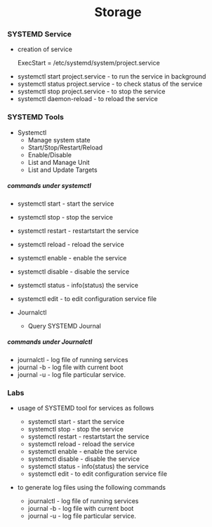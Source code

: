 <h1 align="center"> Storage </h1>

### SYSTEMD Service

* creation of service<p>
	ExecStart = /etc/systemd/system/project.service
* systemctl start project.service - to run the service in background
* systemctl status project.service - to check status of the service
* systemctl stop project.service - to stop the service
* systemctl daemon-reload - to reload the service

### SYSTEMD Tools

* Systemctl 
	+ Manage system state
	+ Start/Stop/Restart/Reload
	+ Enable/Disable
	+ List and Manage Unit
	+ List and Update Targets

##### commands under systemctl

* systemctl start <service name> -  start the service
* systemctl stop <service name> -  stop the service
* systemctl restart <service name> -  restartstart the service
* systemctl reload <service name> -  reload the service
* systemctl enable <service name> -  enable the service
* systemctl disable <service name> -  disable the service
* systemctl status <service name> -  info(status) the service
* systemctl edit <service name> - to edit configuration service file

* Journalctl 
	+ Query SYSTEMD Journal
	
##### commands under Journalctl

* journalctl - log file of running services
* journal -b - log file with current boot
* journal -u <service name> - log file particular service.

### Labs

+ usage of SYSTEMD tool for services as follows
	* systemctl start <service name> -  start the service
	* systemctl stop <service name> -  stop the service
	* systemctl restart <service name> -  restartstart the service
	* systemctl reload <service name> -  reload the service
	* systemctl enable <service name> -  enable the service
	* systemctl disable <service name> -  disable the service
	* systemctl status <service name> -  info(status) the service
	* systemctl edit <service name> - to edit configuration service file
	
+ to generate log files using the following commands 
	* journalctl - log file of running services
	* journal -b - log file with current boot
	* journal -u <service name> - log file particular service.


